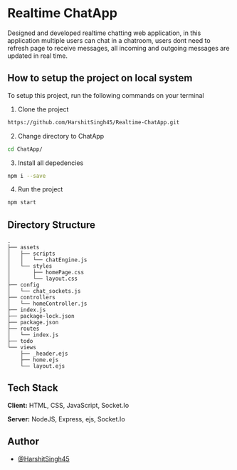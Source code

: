 
# Realtime ChatApp

Designed and developed realtime chatting web application, in this application multiple users can chat in a chatroom, users dont need to refresh page to receive messages, all incoming and outgoing messages are updated in real time.

## How to setup the project on local system

To setup this project, run the following commands on your terminal

 1. Clone the project

```bash
https://github.com/HarshitSingh45/Realtime-ChatApp.git
```

2. Change directory to ChatApp 

```bash
cd ChatApp/
```

3. Install all depedencies

```bash
npm i --save
```

4. Run the project

```bash
npm start
```

## Directory Structure

```
.
├── assets
│   ├── scripts
│   │   └── chatEngine.js
│   └── styles
│       ├── homePage.css
│       └── layout.css
├── config
│   └── chat_sockets.js
├── controllers
│   └── homeController.js
├── index.js
├── package-lock.json
├── package.json
├── routes
│   └── index.js
├── todo
└── views
    ├── _header.ejs
    ├── home.ejs
    └── layout.ejs

```
## Tech Stack

**Client:** HTML, CSS, JavaScript, Socket.Io

**Server:** NodeJS, Express, ejs, Socket.Io


## Author

- [@HarshitSingh45](https://www.github.com/HarshitSingh45)

